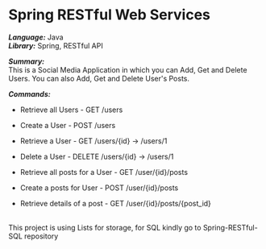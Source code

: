 # Spring RESTful Web Services

***Language:*** Java <br />
***Library:*** Spring, RESTful API <br />

***Summary:***<br />
This is a Social Media Application in which you can Add, Get and Delete Users. You can also Add, Get and Delete User's Posts.

***Commands:***<br />
  - Retrieve all Users            - GET /users
  - Create a User                 - POST /users
  - Retrieve a User               - GET /users/{id}  -> /users/1
  - Delete a User                 - DELETE /users/{id} -> /users/1

  - Retrieve all posts for a User - GET /user/{id}/posts
  - Create a posts for User -  POST /user/{id}/posts
  - Retrieve details of a post - GET /user/{id}/posts/{post_id}
<br />
This project is using Lists for storage, for SQL kindly go to Spring-RESTful-SQL repository
